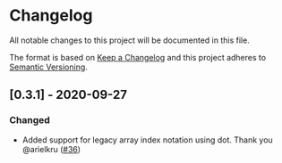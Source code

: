 # Changelog
All notable changes to this project will be documented in this file.

The format is based on [Keep a Changelog](http://keepachangelog.com/en/1.0.0/)
and this project adheres to [Semantic Versioning](http://semver.org/spec/v2.0.0.html).

## [0.3.1] - 2020-09-27

### Changed
- Added support for legacy array index notation using dot. Thank you @arielkru ([#36](https://github.com/amplify-education/python-hcl2/pull/36))
